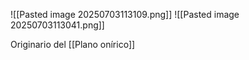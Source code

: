 ![[Pasted image 20250703113109.png]]
![[Pasted image 20250703113041.png]]

Originario del [[Plano onírico]]
